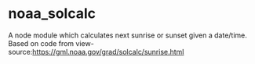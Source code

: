 # noaa_solcalc
A node module which calculates next sunrise or sunset given a date/time. Based on code from view-source:https://gml.noaa.gov/grad/solcalc/sunrise.html
